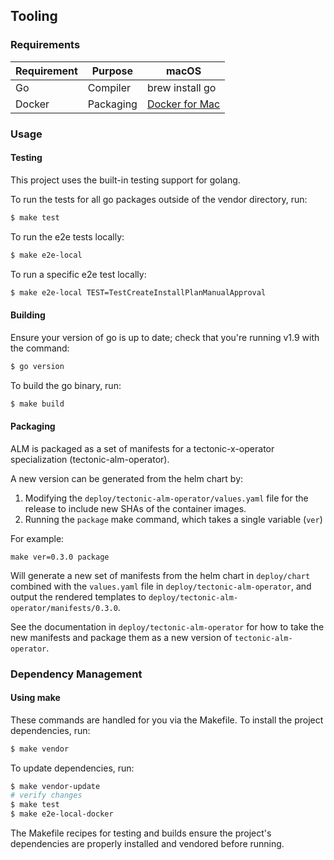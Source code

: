 ## Tooling

### Requirements

| Requirement | Purpose               | macOS                |
|-------------|-----------------------|----------------------|
| Go          | Compiler              | brew install go      |
| Docker      | Packaging             | [Docker for Mac]     |

[Docker for Mac]: https://store.docker.com/editions/community/docker-ce-desktop-mac

### Usage

#### Testing

This project uses the built-in testing support for golang.

To run the tests for all go packages outside of the vendor directory, run:
```sh
$ make test
```

To run the e2e tests locally:

```sh
$ make e2e-local
```

To run a specific e2e test locally:

```sh
$ make e2e-local TEST=TestCreateInstallPlanManualApproval
```

#### Building

Ensure your version of go is up to date; check that you're running v1.9 with the
command:
```sh
$ go version
```

To build the go binary, run:
```sh
$ make build
```

#### Packaging

ALM is packaged as a set of manifests for a tectonic-x-operator specialization (tectonic-alm-operator).

A new version can be generated from the helm chart by:

 1. Modifying the `deploy/tectonic-alm-operator/values.yaml` file for the release to include new SHAs of the container images. 
 1. Running the `package` make command, which takes a single variable (`ver`)
 
For example:

```
make ver=0.3.0 package
``` 

Will generate a new set of manifests from the helm chart in `deploy/chart` combined with the `values.yaml` file in `deploy/tectonic-alm-operator`, and output the rendered templates to `deploy/tectonic-alm-operator/manifests/0.3.0`.

See the documentation in `deploy/tectonic-alm-operator` for how to take the new manifests and package them as a new version of `tectonic-alm-operator`.
 
### Dependency Management

#### Using make
These commands are handled for you via the Makefile. To install the project
dependencies, run:

```sh
$ make vendor
```

To update dependencies, run:

```sh
$ make vendor-update
# verify changes
$ make test
$ make e2e-local-docker
```

The Makefile recipes for testing and builds ensure the project's dependencies
are properly installed and vendored before running.
